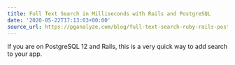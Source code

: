 ```yaml
---
title: Full Text Search in Milliseconds with Rails and PostgreSQL
date: '2020-05-22T17:13:03+00:00'
source_url: https://pganalyze.com/blog/full-text-search-ruby-rails-postgres
---
```

If you are on PostgreSQL 12 and Rails, this is a very quick way to add search to your app.
